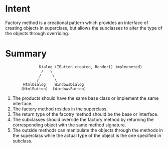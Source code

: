 # Intent
Factory method is a creational pattern which provides an interface of creating objects in superclass, but allows the subclasses to alter the type of the objects through overriding.

# Summary
                   Dialog (IButton created, Render() implmeneted)
                    /   \
                   /     \
                  /       \
            HtmlDialog    WindowsDialog
           (HtmlButton)  (WindowsButton)

1. The products should have the same base class or implement the same interface.
1. The factory method resides in the superclass.
1. The return type of the facotry method should be the base or interface.
1. The subclasses should override the factory method by returning the corresponding object with the same method signature. 
1. The outside methods can manipulate the objects through the methods in the superclass while the actual type of the object is the one specified in subclass.